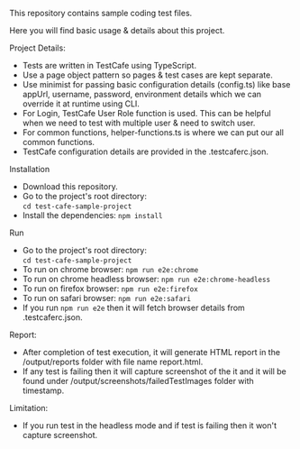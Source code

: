 This repository contains sample coding test files.

Here you will find basic usage & details about this project.

Project Details:
- Tests are written in TestCafe using TypeScript.
- Use a page object pattern so pages & test cases are kept separate.
- Use minimist for passing basic configuration details (config.ts) like base appUrl, username, password, environment details which we can override it at runtime using CLI.
- For Login, TestCafe User Role function is used. This can be helpful when we need to test with multiple user & need to switch user.
- For common functions, helper-functions.ts is where we can put our all common functions.
- TestCafe configuration details are provided in the .testcaferc.json.

Installation
- Download this repository.
- Go to the project's root directory:    
   `cd test-cafe-sample-project`
- Install the dependencies:
    `npm install`

Run
- Go to the project's root directory:    
   `cd test-cafe-sample-project`
- To run on chrome browser:
    `npm run e2e:chrome`
- To run on chrome headless browser:
    `npm run e2e:chrome-headless`
- To run on firefox browser:
    `npm run e2e:firefox`
- To run on safari browser:
    `npm run e2e:safari`
- If you run `npm run e2e` then it will fetch browser details from .testcaferc.json.

Report:
- After completion of test execution, it will generate HTML report in the /output/reports folder with file name report.html.
- If any test is failing then it will capture screenshot of the it and it will be found under /output/screenshots/failedTestImages folder with timestamp.

Limitation:
- If you run test in the headless mode and if test is failing then it won't capture screenshot. 
        
        
           
    
     
